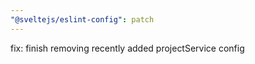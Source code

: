```yaml
---
"@sveltejs/eslint-config": patch
---
```


fix: finish removing recently added projectService config
